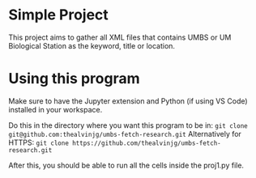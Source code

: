 # Simple Project
This project aims to gather all XML files that contains UMBS or UM Biological Station as the keyword, title or location.

# **Using this program**
Make sure to have the Jupyter extension and Python (if using VS Code) installed in your workspace.

Do this in the directory where you want this program to be in: `git clone git@github.com:thealvinjg/umbs-fetch-research.git`
  Alternatively for HTTPS: `git clone https://github.com/thealvinjg/umbs-fetch-research.git`

After this, you should be able to run all the cells inside the proj1.py file.
